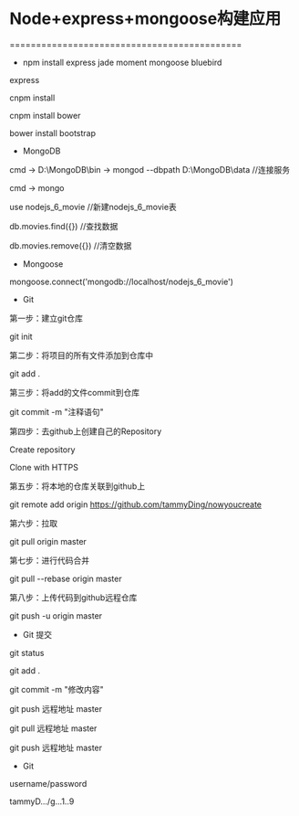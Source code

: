 # Node+express+mongoose构建应用
============================================
* npm install express jade moment mongoose bluebird

express

cnpm install

cnpm install bower

bower install bootstrap

  
* MongoDB

cmd -> D:\MongoDB\bin -> mongod --dbpath D:\MongoDB\data  //连接服务

cmd -> mongo

use nodejs_6_movie //新建nodejs_6_movie表

db.movies.find({}) //查找数据

db.movies.remove({}) //清空数据


* Mongoose

mongoose.connect('mongodb://localhost/nodejs_6_movie')


* Git

第一步：建立git仓库

git init


第二步：将项目的所有文件添加到仓库中

git add .


第三步：将add的文件commit到仓库

git commit -m "注释语句"


第四步：去github上创建自己的Repository

Create repository

Clone with HTTPS


第五步：将本地的仓库关联到github上

git remote add origin https://github.com/tammyDing/nowyoucreate


第六步：拉取

git pull origin master


第七步：进行代码合并

git pull --rebase origin master


第八步：上传代码到github远程仓库

git push -u origin master


* Git 提交

git status

git add .

git commit -m "修改内容"

git push 远程地址 master

git pull 远程地址 master

git push 远程地址 master

* Git

username/password

tammyD.../g...1..9
